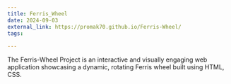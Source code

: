 ```yaml
---
title: Ferris_Wheel
date: 2024-09-03
external_link: https://promak70.github.io/Ferris-Wheel/
tags:
 
---
```


The Ferris-Wheel Project is an interactive and visually engaging web application showcasing a dynamic, rotating Ferris wheel built using HTML, CSS.

<!--more-->
